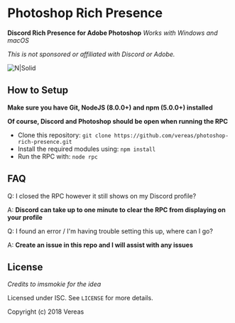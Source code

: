 Photoshop Rich Presence
====================

**Discord Rich Presence for Adobe Photoshop**
*Works with Windows and macOS*


*This is not sponsored or affiliated with Discord or Adobe.*

![N|Solid](https://file.ovdev.io/img/qbphyeaty5.png)


How to Setup
------------

   **Make sure you have Git, NodeJS (8.0.0+) and npm (5.0.0+) installed**
   
   
   **Of course, Discord and Photoshop should be open when running the RPC**
   
   - Clone this repository: `git clone https://github.com/vereas/photoshop-rich-presence.git`
   - Install the required modules using: `npm install`
   - Run the RPC with: `node rpc`


FAQ
-------
   Q: I closed the RPC however it still shows on my Discord profile?
   
   A: **Discord can take up to one minute to clear the RPC from displaying on your profile**
   
   
   Q: I found an error / I'm having trouble setting this up, where can I go?
   
   A: **Create an issue in this repo and I will assist with any issues**

License
------

*Credits to imsmokie for the idea*

Licensed under ISC. See `LICENSE` for more details.

Copyright (c) 2018 Vereas
